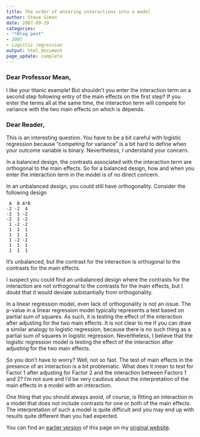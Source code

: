 ```yaml
---
title: The order of entering interactions into a model
author: Steve Simon
date: 2007-09-20
categories:
- "*Blog post"
- 2007
- Logistic regression
output: html_document
page_update: complete
---
```


### Dear Professor Mean,

I like your titanic example! But shouldn't you enter the interaction term on a second step following entry of the main effects on the first step? If you enter the terms all at the same time, the interaction term will compete for variance with the two main effects on which is depends.

### Dear Reader,

This is an interesting question. You have to be a bit careful with logistic regression because “competing for variance” is a bit hard to define when your outcome variable is binary. Nevertheless, I understand your concern.

In a balanced design, the contrasts associated with the interaction term are orthogonal to the main effects. So for a balanced design, how and when you enter the interaction term in the model is of no direct concern.

In an unbalanced design, you could still have orthogonality. Consider the following design

```
 A  B A*B
-2 -2  4
-2  1 -2
-2  1 -2
 1 -2 -2
 1  1  1
 1  1  1
 1 -2 -2
 1  1  1
 1  1  1
```

It’s unbalanced, but the contrast for the interaction is orthogonal to the contrasts for the main effects.

I suspect you could find an unbalanced design where the contrasts for the interaction are not orthogonal to the contrasts for the main effects, but I doubt that it would deviate substantially from orthogonality.

In a linear regression model, even lack of orthogonality is not an issue. The p-value in a linear regression model typically represents a test based on partial sum of squares. As such, it is testing the effect of the interaction after adjusting for the two main effects. It is not clear to me if you can draw a similar analogy to logistic regression, because there is no such thing as a partial sum of squares in logistic regression. Nevertheless, I believe that the logistic regression model is testing the effect of the interaction after adjusting for the two main effects.

So you don’t have to worry? Well, not so fast. The test of main effects in the presence of an interaction is a bit problematic. What does it mean to test for Factor 1 after adjusting for Factor 2 and the interaction between Factors 1 and 2? I’m not sure and I’d be very cautious about the interpretation of the main effects in a model with an interaction.

One thing that you should always avoid, of course, is fitting an interaction in a model that does not include contrasts for one or both of the main effects. The interpretation of such a model is quite difficult and you may end up with results quite different than you had expected.

You can find an [earlier version][sim1] of this page on my [original website][sim2].

[sim1]: http://www.pmean.com/07/OrderEnteringInteractions.html
[sim2]: http://www.pmean.com/original_site.html
